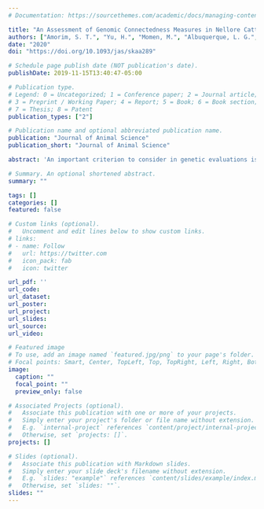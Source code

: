 ```yaml
---
# Documentation: https://sourcethemes.com/academic/docs/managing-content/

title: "An Assessment of Genomic Connectedness Measures in Nellore Cattle"
authors: ["Amorim, S. T.", "Yu, H.", "Momen, M.", "Albuquerque, L. G.", "Pereira, A. S. C.", "Baldi, F.", "Morota, G."]
date: "2020"
doi: "https://doi.org/10.1093/jas/skaa289"

# Schedule page publish date (NOT publication's date).
publishDate: 2019-11-15T13:40:47-05:00

# Publication type.
# Legend: 0 = Uncategorized; 1 = Conference paper; 2 = Journal article;
# 3 = Preprint / Working Paper; 4 = Report; 5 = Book; 6 = Book section;
# 7 = Thesis; 8 = Patent
publication_types: ["2"]

# Publication name and optional abbreviated publication name.
publication: "Journal of Animal Science"
publication_short: "Journal of Animal Science"

abstract: 'An important criterion to consider in genetic evaluations is the extent of genetic connectedness across management units (MU), especially if they differ in their genetic mean. Reliable comparisons of genetic values across MU depend on the degree of connectedness: the higher the connectedness, the more reliable the comparison. Traditionally, genetic connectedness was calculated through pedigree-based methods; however, in the era of genomic selection, this can be better estimated utilizing new approaches based on genomics. Most procedures consider only additive genetic effects, which may not accurately reflect the underlying gene action of the evaluated trait, and little is known about the impact of non-additive gene action on connectedness measures. The objective of this study was to investigate the extent of genomic connectedness measures, for the first time, in Brazilian field data by applying additive and non-additive relationship matrices using a fatty acid profile data set from seven farms located in the three regions of Brazil, which are part of the three breeding programs. Myristic acid (C14:0) was used due to its importance for human health and reported presence of non-additive gene action. The pedigree included 427,740 animals and 925 of them were genotyped using the Bovine high-density genotyping chip. Six relationship matrices were constructed, parametrically and non-parametrically capturing additive and non-additive genetic effects from both pedigree and genomic data. We assessed genome-based connectedness across MU using the prediction error variance of difference (PEVD) and the coefficient of determination (CD). PEVD values ranged from 0.540 to 1.707, and CD from 0.146 to 0.456. Genomic information consistently enhanced the measures of connectedness compared to the numerator relationship matrix by at least 63%. Combining additive and non-additive genomic kernel relationship matrices or a non-parametric relationship matrix increased the capture of connectedness. Overall, the Gaussian kernel yielded the largest measure of connectedness. Our findings showed that connectedness metrics can be extended to incorporate genomic information and non-additive genetic variation using field data. We propose that different genomic relationship matrices can be designed to capture additive and non-additive genetic effects, increase the measures of connectedness, and to more accurately estimate the true state of connectedness in herds.'

# Summary. An optional shortened abstract.
summary: ""

tags: []
categories: []
featured: false

# Custom links (optional).
#   Uncomment and edit lines below to show custom links.
# links:
# - name: Follow
#   url: https://twitter.com
#   icon_pack: fab
#   icon: twitter

url_pdf: ''
url_code:
url_dataset:
url_poster:
url_project:
url_slides:
url_source:
url_video:

# Featured image
# To use, add an image named `featured.jpg/png` to your page's folder. 
# Focal points: Smart, Center, TopLeft, Top, TopRight, Left, Right, BottomLeft, Bottom, BottomRight.
image:
  caption: ""
  focal_point: ""
  preview_only: false

# Associated Projects (optional).
#   Associate this publication with one or more of your projects.
#   Simply enter your project's folder or file name without extension.
#   E.g. `internal-project` references `content/project/internal-project/index.md`.
#   Otherwise, set `projects: []`.
projects: []

# Slides (optional).
#   Associate this publication with Markdown slides.
#   Simply enter your slide deck's filename without extension.
#   E.g. `slides: "example"` references `content/slides/example/index.md`.
#   Otherwise, set `slides: ""`.
slides: ""
---
```

